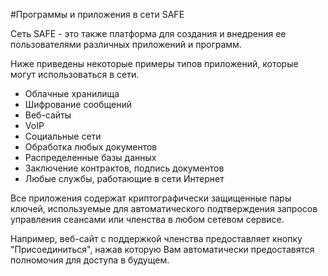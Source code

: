 #Программы и приложения в сети SAFE

Сеть SAFE - это также платформа для создания и внедрения ее пользователями различных приложений и программ.

Ниже приведены некоторые примеры типов приложений, которые могут использоваться в сети.

* Облачные хранилища
* Шифрование сообщений
* Веб-сайты
* VoIP
* Социальные сети
* Обработка любых документов
* Распределенные базы данных
* Заключение контрактов, подпись документов
* Любые службы, работающие в сети Интернет

Все приложения содержат криптографически защищенные пары ключей, используемые для автоматического подтверждения запросов управления сеансами или членства в любом сетевом сервисе.

Например, веб-сайт с поддержкой членства предоставляет кнопку "Присоединиться", нажав которую Вам автоматически предоставятся полномочия для доступа в будущем.
